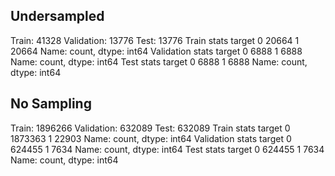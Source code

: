 ## Undersampled

Train: 41328 Validation: 13776 Test: 13776
Train stats target
0    20664
1    20664
Name: count, dtype: int64
Validation stats target
0    6888
1    6888
Name: count, dtype: int64
Test stats target
0    6888
1    6888
Name: count, dtype: int64

## No Sampling

Train: 1896266 Validation: 632089 Test: 632089
Train stats target
0    1873363
1      22903
Name: count, dtype: int64
Validation stats target
0    624455
1      7634
Name: count, dtype: int64
Test stats target
0    624455
1      7634
Name: count, dtype: int64
